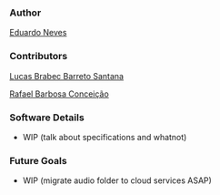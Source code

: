 ### Author

[Eduardo Neves](https://github.com/snowedz)

### Contributors

[Lucas Brabec Barreto Santana](https://github.com/Brabec)

[Rafael Barbosa Conceição](https://github.com/rafabarbosa)

### Software Details

- WIP (talk about specifications and whatnot)

### Future Goals

- WIP (migrate audio folder to cloud services ASAP)
